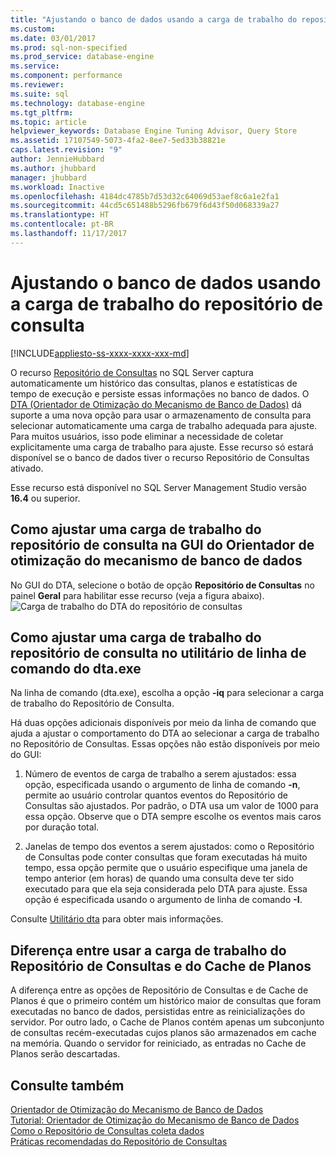 ```yaml
---
title: "Ajustando o banco de dados usando a carga de trabalho do repositório de consultas | Microsoft Docs"
ms.custom: 
ms.date: 03/01/2017
ms.prod: sql-non-specified
ms.prod_service: database-engine
ms.service: 
ms.component: performance
ms.reviewer: 
ms.suite: sql
ms.technology: database-engine
ms.tgt_pltfrm: 
ms.topic: article
helpviewer_keywords: Database Engine Tuning Advisor, Query Store
ms.assetid: 17107549-5073-4fa2-8ee7-5ed33b38821e
caps.latest.revision: "9"
author: JennieHubbard
ms.author: jhubbard
manager: jhubbard
ms.workload: Inactive
ms.openlocfilehash: 4184dc4785b7d53d32c64069d53aef8c6a1e2fa1
ms.sourcegitcommit: 44cd5c651488b5296fb679f6d43f50d068339a27
ms.translationtype: HT
ms.contentlocale: pt-BR
ms.lasthandoff: 11/17/2017
---
```

# <a name="tuning-database-using-workload-from-query-store"></a>Ajustando o banco de dados usando a carga de trabalho do repositório de consulta
[!INCLUDE[appliesto-ss-xxxx-xxxx-xxx-md](../../includes/appliesto-ss-xxxx-xxxx-xxx-md.md)]


O recurso [Repositório de Consultas](../../relational-databases/performance/how-query-store-collects-data.md) no SQL Server captura automaticamente um histórico das consultas, planos e estatísticas de tempo de execução e persiste essas informações no banco de dados. O [DTA (Orientador de Otimização do Mecanismo de Banco de Dados)](../../relational-databases/performance/database-engine-tuning-advisor.md) dá suporte a uma nova opção para usar o armazenamento de consulta para selecionar automaticamente uma carga de trabalho adequada para ajuste. Para muitos usuários, isso pode eliminar a necessidade de coletar explicitamente uma carga de trabalho para ajuste. Esse recurso só estará disponível se o banco de dados tiver o recurso Repositório de Consultas ativado. 
  
  Esse recurso está disponível no SQL Server Management Studio versão **16.4** ou superior. 
  
<a name="how-to-tune-a-workload-from-query-store-in-database-engine-tuning-advisor-gui"></a>Como ajustar uma carga de trabalho do repositório de consulta na GUI do Orientador de otimização do mecanismo de banco de dados
---
No GUI do DTA, selecione o botão de opção **Repositório de Consultas** no painel **Geral** para habilitar esse recurso (veja a figura abaixo).
![Carga de trabalho do DTA do repositório de consultas](../../relational-databases/performance/media/dta-workload-from-query-store.gif)
 
<a name="how-to-tune-a-workload-from-query-store-in-dtaexe-command-line-utility"></a>Como ajustar uma carga de trabalho do repositório de consulta no utilitário de linha de comando do dta.exe
---
Na linha de comando (dta.exe), escolha a opção **-iq** para selecionar a carga de trabalho do Repositório de Consulta. 

Há duas opções adicionais disponíveis por meio da linha de comando que ajuda a ajustar o comportamento do DTA ao selecionar a carga de trabalho no Repositório de Consultas. Essas opções não estão disponíveis por meio do GUI:
  1. Número de eventos de carga de trabalho a serem ajustados: essa opção, especificada usando o argumento de linha de comando **-n**, permite ao usuário controlar quantos eventos do Repositório de Consultas são ajustados. Por padrão, o DTA usa um valor de 1000 para essa opção. Observe que o DTA sempre escolhe os eventos mais caros por duração total. 
  
  2. Janelas de tempo dos eventos a serem ajustados: como o Repositório de Consultas pode conter consultas que foram executadas há muito tempo, essa opção permite que o usuário especifique uma janela de tempo anterior (em horas) de quando uma consulta deve ter sido executado para que ela seja considerada pelo DTA para ajuste. Essa opção é especificada usando o argumento de linha de comando **-I**. 

Consulte [Utilitário dta](../../tools/dta/dta-utility.md) para obter mais informações.

<a name="difference-between-using-workload-from-query-store-and-plan-cache"></a>Diferença entre usar a carga de trabalho do Repositório de Consultas e do Cache de Planos 
--- 
A diferença entre as opções de Repositório de Consultas e de Cache de Planos é que o primeiro contém um histórico maior de consultas que foram executadas no banco de dados, persistidas entre as reinicializações do servidor. Por outro lado, o Cache de Planos contém apenas um subconjunto de consultas recém-executadas cujos planos são armazenados em cache na memória. Quando o servidor for reiniciado, as entradas no Cache de Planos serão descartadas.

<a name="see-also"></a>Consulte também 
--- 
[Orientador de Otimização do Mecanismo de Banco de Dados](../../relational-databases/performance/database-engine-tuning-advisor.md)     
[Tutorial: Orientador de Otimização do Mecanismo de Banco de Dados](Tutorial:%20Database%20Engine%20Tuning%20Advisor.md)     
[Como o Repositório de Consultas coleta dados](../../relational-databases/performance/how-query-store-collects-data.md)     
[Práticas recomendadas do Repositório de Consultas](../../relational-databases/performance/best-practice-with-the-query-store.md)
